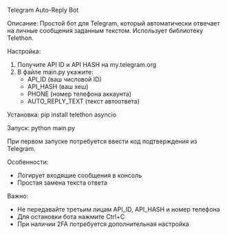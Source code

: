 Telegram Auto-Reply Bot

Описание:
Простой бот для Telegram, который автоматически отвечает на личные сообщения заданным текстом. Использует библиотеку Telethon.

Настройка:
1. Получите API ID и API HASH на my.telegram.org
2. В файле main.py укажите:
   - API_ID (ваш числовой ID)
   - API_HASH (ваш хеш)
   - PHONE (номер телефона аккаунта)
   - AUTO_REPLY_TEXT (текст автоответа)

Установка:
pip install telethon asyncio

Запуск:
python main.py

При первом запуске потребуется ввести код подтверждения из Telegram.

Особенности:
- Логирует входящие сообщения в консоль
- Простая замена текста ответа

Важно:
- Не передавайте третьим лицам API_ID, API_HASH и номер телефона
- Для остановки бота нажмите Ctrl+C
- При наличии 2FA потребуется дополнительная настройка
